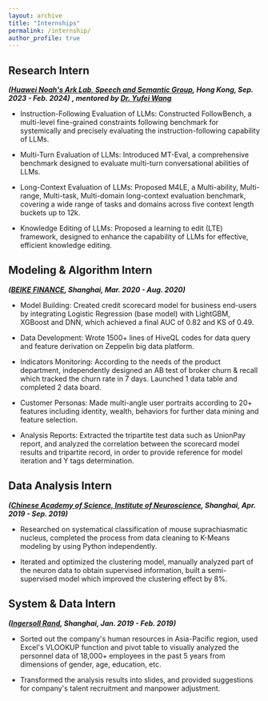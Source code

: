 ```yaml
---
layout: archive
title: "Internships"
permalink: /internship/
author_profile: true
---
```


## **Research Intern**
_**([Huawei Noah's Ark Lab, Speech and Semantic Group](http://dev3.noahlab.com.hk/index.html), Hong Kong, Sep. 2023 - Feb. 2024)**_
_**, mentored by [Dr. Yufei Wang](https://scholar.google.com/citations?user=gFoSqqkAAAAJ)**_

* Instruction-Following Evaluation of LLMs: Constructed FollowBench, a multi-level fine-grained constraints following benchmark for systemically and precisely evaluating the instruction-following capability of LLMs.

* Multi-Turn Evaluation of LLMs: Introduced MT-Eval, a comprehensive benchmark designed to evaluate multi-turn conversational abilities of LLMs.

* Long-Context Evaluation of LLMs: Proposed M4LE, a Multi-ability, Multi-range, Multi-task, Multi-domain long-context evaluation benchmark, covering a wide range of tasks and domains across five context length buckets up to 12k.

* Knowledge Editing of LLMs: Proposed a learning to edit (LTE) framework, designed to enhance the capability of LLMs for effective, efficient knowledge editing.

## **Modeling & Algorithm Intern**
_**([BEIKE FINANCE](https://www.bkjk.com/), Shanghai, Mar. 2020 - Aug. 2020)**_

* Model Building: Created credit scorecard model for business end-users by integrating Logistic Regression (base model) with LightGBM, XGBoost and DNN, which achieved a final AUC of 0.82 and KS of 0.49.

* Data Development: Wrote 1500+ lines of HiveQL codes for data query and feature derivation on Zeppelin big data platform.

* Indicators Monitoring: According to the needs of the product department, independently designed an AB test of broker churn & recall which tracked the churn rate in 7 days. Launched 1 data table and completed 2 data board.

* Customer Personas: Made multi-angle user portraits according to 20+ features including identity, wealth, behaviors for further data mining and feature selection.

* Analysis Reports: Extracted the tripartite test data such as UnionPay report, and analyzed the correlation between the scorecard model results and tripartite record, in order to provide reference for model iteration and Y tags determination.

## **Data Analysis Intern**
_**([Chinese Academy of Science, Institute of Neuroscience](http://www.ion.ac.cn/), Shanghai, Apr. 2019 - Sep. 2019)**_

* Researched on systematical classification of mouse suprachiasmatic nucleus, completed the process from data cleaning to K-Means modeling by using Python independently.

* Iterated and optimized the clustering model, manually analyzed part of the neuron data to obtain supervised information, built a semi-supervised model which improved the clustering effect by 8%.

## **System & Data Intern**
_**([Ingersoll Rand](https://www.ingersollrand.com/zh-cn), Shanghai, Jan. 2019 - Feb. 2019)**_

* Sorted out the company's human resources in Asia-Pacific region, used Excel's VLOOKUP function and pivot table to visually analyzed the personnel data of 18,000+ employees in the past 5 years from dimensions of gender, age, education, etc.

* Transformed the analysis results into slides, and provided suggestions for company's talent recruitment and manpower adjustment.
